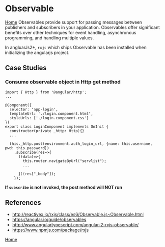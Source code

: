# Observable
[Home](README.md)
Observables provide support for passing messages between publishers and subscribers in your application. Observables offer significant benefits over other techniques for event handling, asynchronous programming, and handling multiple values.

In angluarJs2+, `rxjs` which ships Observable has been installed when initializing the angularjs project.

## Case Studies
### Consume observable object in Http get method
```
import { Http } from '@angular/http';
...

@Component({ 
  selector: 'app-login',
  templateUrl: './login.component.html',
  styleUrls: ['./login.component.css']
})
export class LoginComponent implements OnInit {
  constructor(private _http: Http){}
  ...
  
  this._http.post(environment.auth_login_url, {name: this.username, pwd: this.password})
	.subscribe(res=>{
	  ((data)=>{
	    this.router.navigateByUrl("servlist");
	    ...
      
	  })(res["_body"]);
	});
```
**If `subscribe` is not invoked, the post method will NOT run**

## References
- http://reactivex.io/rxjs/class/es6/Observable.js~Observable.html
- https://angular.io/guide/observables
- http://www.angulartypescript.com/angular-2-rxjs-observable/
- https://www.npmjs.com/package/rxjs

[Home](README.md)
